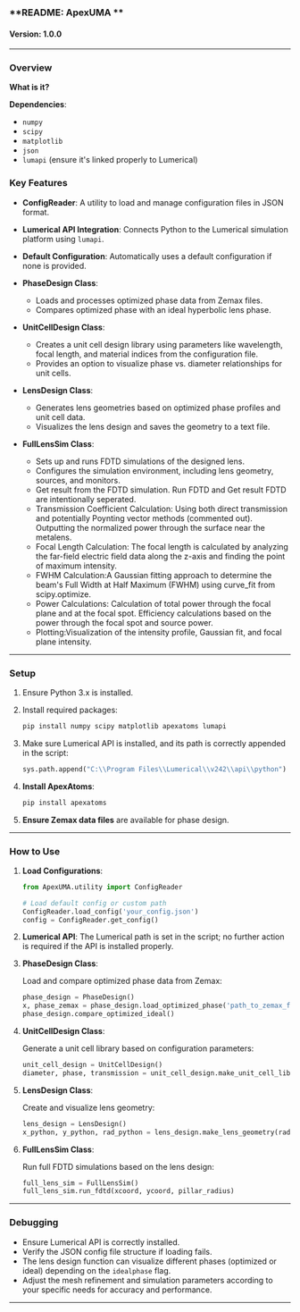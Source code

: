 ### **README: ApexUMA **
#### **Version**: 1.0.0

---

### **Overview**

**What is it?**

**Dependencies**:
* `numpy` 
* `scipy` 
* `matplotlib`
* `json` 
* `lumapi` (ensure it's linked properly to Lumerical)

### **Key Features**
- **ConfigReader**: A utility to load and manage configuration files in JSON format.
- **Lumerical API Integration**: Connects Python to the Lumerical simulation platform using `lumapi`.
- **Default Configuration**: Automatically uses a default configuration if none is provided.


- **PhaseDesign Class**: 
   - Loads and processes optimized phase data from Zemax files.
   - Compares optimized phase with an ideal hyperbolic lens phase.

- **UnitCellDesign Class**: 
   - Creates a unit cell design library using parameters like wavelength, focal length, and material indices from the configuration file.
   - Provides an option to visualize phase vs. diameter relationships for unit cells.
- **LensDesign Class**:
   - Generates lens geometries based on optimized phase profiles and unit cell data.
   - Visualizes the lens design and saves the geometry to a text file.

- **FullLensSim Class**:
   - Sets up and runs FDTD simulations of the designed lens.
   - Configures the simulation environment, including lens geometry, sources, and monitors.
   - Get result from the FDTD simulation. Run FDTD and Get result FDTD are intentionally seperated. 
   - Transmission Coefficient Calculation: Using both direct transmission and potentially Poynting vector methods (commented out).
    Outputting the normalized power through the surface near the metalens.
   - Focal Length Calculation:
    The focal length is calculated by analyzing the far-field electric field data along the z-axis and finding the point of maximum intensity.
    - FWHM Calculation:A Gaussian fitting approach to determine the beam's Full Width at Half Maximum (FWHM) using curve_fit from scipy.optimize.
    - Power Calculations: Calculation of total power through the focal plane and at the focal spot.
    Efficiency calculations based on the power through the focal spot and source power.
   - Plotting:Visualization of the intensity profile, Gaussian fit, and focal plane intensity.

---

### **Setup**

1. Ensure Python 3.x is installed.
2. Install required packages:

   ```bash
   pip install numpy scipy matplotlib apexatoms lumapi
   ```

3. Make sure Lumerical API is installed, and its path is correctly appended in the script:
   
   ```python
   sys.path.append("C:\\Program Files\\Lumerical\\v242\\api\\python")

4. **Install ApexAtoms**:
   
   ```bash
   pip install apexatoms
   ```

5. **Ensure Zemax data files** are available for phase design.


---

### **How to Use**

1. **Load Configurations**:

   ```python
   from ApexUMA.utility import ConfigReader

   # Load default config or custom path
   ConfigReader.load_config('your_config.json')
   config = ConfigReader.get_config()
   ```

2. **Lumerical API**: The Lumerical path is set in the script; no further action is required if the API is installed properly.


3. **PhaseDesign Class**:

   Load and compare optimized phase data from Zemax:

   ```python
   phase_design = PhaseDesign()
   x, phase_zemax = phase_design.load_optimized_phase('path_to_zemax_file.txt')
   phase_design.compare_optimized_ideal()
   ```

4. **UnitCellDesign Class**:

   Generate a unit cell library based on configuration parameters:

   ```python
   unit_cell_design = UnitCellDesign()
   diameter, phase, transmission = unit_cell_design.make_unit_cell_library(show_plot=True)
   ```

5. **LensDesign Class**:

   Create and visualize lens geometry:

   ```python
   lens_design = LensDesign()
   x_python, y_python, rad_python = lens_design.make_lens_geometry(radius_zemax, phase_zemax, radius_unitcell, phase_unitcell, idealphase=True, show_lens=True)
   ```

6. **FullLensSim Class**:

   Run full FDTD simulations based on the lens design:

   ```python
   full_lens_sim = FullLensSim()
   full_lens_sim.run_fdtd(xcoord, ycoord, pillar_radius)
   ```


---

### **Debugging**
- Ensure Lumerical API is correctly installed.
- Verify the JSON config file structure if loading fails.
- The lens design function can visualize different phases (optimized or ideal) depending on the `idealphase` flag.
- Adjust the mesh refinement and simulation parameters according to your specific needs for accuracy and performance.

---






